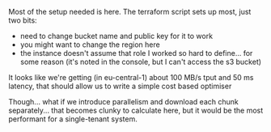 Most of the setup needed is here. The terraform script sets up most, just two bits:

- need to change bucket name and public key for it to work
- you might want to change the region here
- the instance doesn't assume that role I worked so hard to define... for some reason (it's noted in the console, but I can't access the s3 bucket)


It looks like we're getting (in eu-central-1) about 100 MB/s tput and 50 ms latency, that should allow us to write a simple cost based optimiser

Though... what if we introduce parallelism and download each chunk separately... that becomes clunky to calculate here, but it would be the most performant for a single-tenant system.
